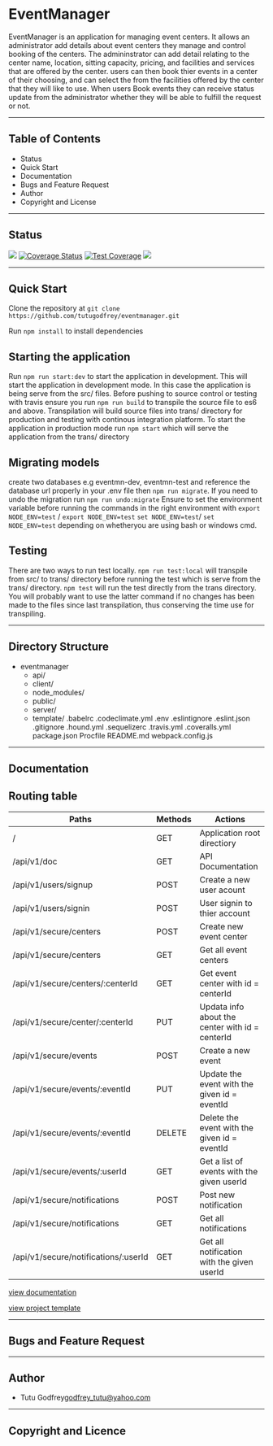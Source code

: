 
# EventManager

EventManager is an application for managing event centers. It allows an administrator add details about event centers they manage and control booking
of the centers. The admininstrator can add detail relating to the center name, location, sitting capacity, pricing, and facilities and services that are offered by the center. users can then book thier events in a center of their choosing, and can select the from the facilities offered by the center that they will like to use. When users Book events they can receive status update from the administrator whether they will be able to fulfill the request or not.

---

## Table of Contents

* Status
* Quick Start
* Documentation
* Bugs and Feature Request
* Author
* Copyright and License

---

## Status

![](https://www.travis-ci.org/tutugodfrey/EventManager.svg?branch=feature%2Fnotifications)
[![Coverage Status](https://coveralls.io/repos/github/tutugodfrey/EventManager/badge.svg?branch=master)](https://coveralls.io/github/tutugodfrey/EventManager?branch=master)
[![Test Coverage](https://api.codeclimate.com/v1/badges/82a0d53b05a153bb40e2/test_coverage)](https://codeclimate.com/github/tutugodfrey/EventManager/test_coverage)
<a href="https://codeclimate.com/github/tutugodfrey/EventManager/maintainability"><img src="https://api.codeclimate.com/v1/badges/82a0d53b05a153bb40e2/maintainability" /></a>

---

## Quick Start

Clone the repository at `git clone https://github.com/tutugodfrey/eventmanager.git`

Run `npm install` to install dependencies

Starting the application
---
Run `npm run start:dev` to start the application in development. This will start the application in development mode.
In this case the application is being serve from the src/ files. Before pushing to source control or testing with travis ensure you 
run `npm run build` to transpile the source file to es6 and above. Transpilation will build source files into trans/ directory for production and testing with continous integration platform.
To start the application in production mode run `npm start` which will serve the application from the trans/ directory

Migrating models
---
create two databases e.g eventmn-dev, eventmn-test and reference the database url properly in your .env file then
`npm run migrate`. If you need to undo the migration run `npm run undo:migrate` Ensure to set the environment variable before running the commands in the right environment with `export NODE_ENV=test` / `export NODE_ENV=test` `set NODE_ENV=test`/ `set NODE_ENV=test` depending on whetheryou are using bash or windows cmd.

Testing
---
There are two ways to run test locally. `npm run test:local` will transpile from src/ to trans/ directory before running the test which is serve from the trans/ directory. `npm test` will run the test directly from the trans directory. You will probably want to use the latter command if no changes has been made to the files since last transpilation, thus conserving the time use for transpiling.

---

## Directory Structure

* eventmanager
  * api/
  * client/
  * node_modules/
  * public/
  * server/
  * template/
  .babelrc
  .codeclimate.yml
  .env
  .eslintignore
  .eslint.json
  .gitignore
  .hound.yml
  .sequelizerc
  .travis.yml
  .coveralls.yml
  package.json
  Procfile
  README.md
  webpack.config.js

---

## Documentation

Routing table
---

|                    Paths                     |          Methods          |                                     Actions                              |
| -------------------------------------------- | ------------------------- | ------------------------------------------------------------------------ |
| /                                            |  GET                      |  Application root directiory                                             |
| /api/v1/doc                                  |  GET                      |  API Documentation                                                       |
| /api/v1/users/signup                         |  POST                     |  Create a new user acount                                                |
| /api/v1/users/signin                         |  POST                     |  User signin to thier account                                            |
| /api/v1/secure/centers                       |  POST                     |  Create new event center                                                 |
| /api/v1/secure/centers                       |  GET                      |  Get all event centers                                                   |
| /api/v1/secure/centers/:centerId             |  GET                      |  Get event center with id = centerId                                     |
| /api/v1/secure/center/:centerId              |  PUT                      |  Updata info about the center with id = centerId                         |
| /api/v1/secure/events                        |  POST                     |  Create a new event                                                      |
| /api/v1/secure/events/:eventId               |  PUT                      |  Update the event with the given id = eventId                            |
| /api/v1/secure/events/:eventId               |  DELETE                   |  Delete the event with the given id = eventId                            |
| /api/v1/secure/events/:userId                |  GET                      |  Get a list of events with the given userId                              |
| /api/v1/secure/notifications                 |  POST                     |  Post new notification                                                   |
| /api/v1/secure/notifications                 |  GET                      |  Get all notifications                                                   |
| /api/v1/secure/notifications/:userId         |  GET                      |  Get all notification with the given userId                              |

[view documentation](https://eventmn.herokuapp.com/api/v1/docs)

[view project template](https://github.io/tutugodfrey/eventmanager)

---

## Bugs and Feature Request

---

## Author

- Tutu Godfrey<godfrey_tutu@yahoo.com>

---

## Copyright and Licence
